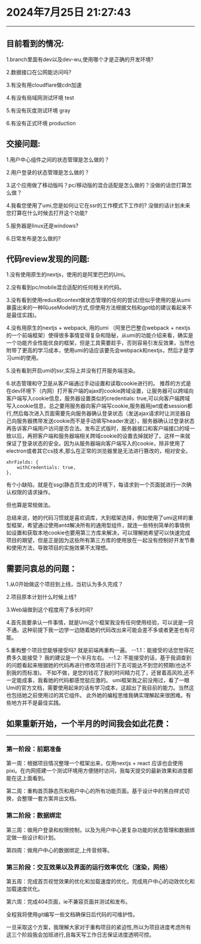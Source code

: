 # 2024年7月25日 21:27:43
------------------------------------------------
## 目前看到的情况:
1.branch里面有dev以及dev-wu,使用哪个才是正确的开发环境?

2.数据接口在公网能访问吗?

3.有没有用cloudflare做cdn加速

4.有没有局域网测试环境 test

5.有没有灰度测试环境  gray

6.有没有正式环境  production



## 交接问题:
1.用户中心组件之间的状态管理是怎么做的？

2.用户登录的状态管理是怎么做的？

3.这个应用做了移动版吗？pc/移动版的混合适配是怎么做的？没做的话您打算怎么做？

4.我看您使用了umi,您是如何让它在ssr的工作模式下工作的? 没做的话计划未来您打算在什么时候去打开这个功能?

5.服务器是linux还是windows?

6.日常发布是怎么做的?

## 代码review发现的问题:
1.没有使用原生的nextjs，使用的是阿里巴巴的Umi。

2.没有看到pc/mobile混合适配的任何相关的代码。

3.没有看到使用redux和context做状态管理的任何的尝试(但似乎使用的是从umi暴露出来的一种叫useModel的方式,但使用方法根据文档和gpt给的建议看起来不是最佳实践)。

4.没有用原生的nextjs + webpack, 用的umi （阿里巴巴整合webpack + nextjs的一个前端框架）使得很多事情变得复杂和隐秘，从umi的功能介绍来看，确实是一个功能齐全性能优良的框架，但是工具需要趁手，否则容易引发反效果，当然也附带了更高的学习成本，使用umi的话应该要先会webpack和nextjs，然后才是学习umi的使用。

5.没有看到开启umi的ssr,实际上并没有打开服务端渲染。

6.状态管理和守卫是从客户端通过手动设置和读取cookie进行的。
推荐的方式是在dev环境下（内网）打开客户端的ajax的cookie跨域设置，让服务器可以跨域向客户端写入cookie信息，服务器设置类似的credentials: true,可以向客户端跨域写入cookie信息，总之要用服务器向客户端写cookie,服务器用jwt或者session都行,然后每次进入页面需要先向服务器确认登录状态（发送ajax请求时让浏览器自己向服务器携带发送cookie而不是手动填写header发送），服务器确认过登录状态再告诉客户端用户访问是否合法。发布正式版时，服务器接口和客户端接口的域一致以后，再把客户端和服务器端相关跨域cookie的设置去掉就好了。这样一来就保证了登录状态的安全。因为从服务器端向客户端写入的cookie，除非使用了electron或者其它cs技术,那么在正常的浏览器里是无法进行篡改的，相对安全。

    xhrFields: {
        withCredentials: true,
    },

有个小缺陷，就是在ssg(静态页生成)的环境下，每请求到一个页面就进行一次确认权限的请求操作。

但也算是常规做法。

总结来说，她的代码习惯就是喜欢调库，大到框架选择，例如使用了umi这样的重型框架，希望通过使用antd解决所有的通用型组件，就连一些特别简单的事情例如设置和获取本地cookie也要用第三方库来解决，可以理解她希望可以快速完成项目的期望，但是正是因为这些所有第三方库的使用放在一起没有控制好开发节奏和使用方法，导致项目的实施效果不太理想。

## 需要问袁总的问题：
1.从0开始做这个项目到上线，当初认为多久完成？

2.项目原本计划什么时候上线?

3.Web端做到这个程度用了多长时间?

4.首先我要承认一件事情，就是Umi这个框架我没有任何使用经验，可以说是一窍不通。这种前提下我一边学一边随着她的代码改出来可能会差不多或者更差也有可能。

5.重构整个项目您能够接受吗? 就是前端再重构一遍。
    --1.1：能接受的话您觉得花费多久能接受？
        我的建议是一个半月左右。
    --1.2: 不能接受的话，基于我调查到的问题看起来根据她的代码再进行修改项目进行下去可能达不到您的预期(也达不到我的而标准)。
        不如不做，是您的钱花了我的时间精力花了，还冒着高风险,还不一定能成事，我看她的代码都感觉挺应激的。
        umi框架我之前没用过，看了一眼Umi的官方文档，需要使用起来的话有学习成本，这超出了我目前的能力。当然这也包括她之前使用过的其它组件。
        此外她的编程思维我确实理解起来很困难。有些地方并不是最佳实践。


## 如果重新开始，一个半月的时间我会如此花费：
-------------------------------------------------
### 第一阶段：前期准备
第一周：根据项目情况整理一个框架出来，仅用nextjs + react 应该也会使用pixi。在内网搭建一个测试环境用方便随时访问，我每天提交的最新效果和进度都能在这上面看到。

第二周：重构首页静态页和用户中心的所有功能页面。基于设计中的黑白样式切换，会整理一套方案并出文档。

### 第二阶段：数据绑定
第三周：做用户登录和权限控制，以及为用户中心更复杂功能的状态管理和数据绑定做一些设计和计划。

第四周：做用户中心的数据绑定,上传音频等。

### 第三阶段：交互效果以及界面的运行效率优化（渲染，网络）
第五周：完成首页视觉效果的优化和加载速度的优化，完成用户中心的动效优化和加载速度优化。

第六周：完成404页面，ie不兼容页面并测试和发布。

全程我将使用git编写一些文档确保日后代码的可维护性。

一旦采取这个方案，我理解大家对于重构项目的紧迫性,所以为项目进度考虑所有这三个阶段我会加班进行,且每天写工作日志保证进度透明可控。


